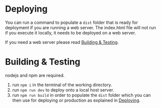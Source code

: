 # Deploying

You can run a command to populate a `dist` folder that is ready for deployment if you are running a web server. The index.html file will not run if you execute it locally, it needs to be deployed on a web server.

If you need a web server please read [Building & Testing](#Building&Testing).

# Building & Testing

nodejs and npm are required.

1. run `npm i` in the terminal of the working directory.
2. run `npm run dev` to deploy onto a local host server.
3. run `npm run build` in order to populate the `dist` folder which you can then use for deploying or production as explained in [Deploying](#Deploying).
